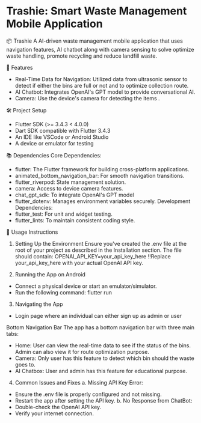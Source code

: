 # Trashie: Smart Waste Management Mobile Application 

📦 Trashie
A AI-driven waste management mobile application that uses navigation features, AI chatbot along with camera sensing to solve optimize waste handling, promote recycling and reduce landfill waste. 

🚀 Features
- Real-Time Data for Navigation: Utilized data from ultrasonic sensor to detect if either the bins are full or not and to optimize collection route. 
- AI Chatbot: Integrates OpenAI's GPT model to provide conversational AI.
- Camera: Use the device's camera for detecting the items . 

🛠️ Project Setup
- Flutter SDK (>= 3.4.3 < 4.0.0)
- Dart SDK compatible with Flutter 3.4.3
- An IDE like VSCode or Android Studio
- A device or emulator for testing 

📚 Dependencies
Core Dependencies: 
- flutter: The Flutter framework for building cross-platform applications.
- animated_bottom_navigation_bar: For smooth navigation transitions.
- flutter_riverpod: State management solution.
- camera: Access to device camera features.
- chat_gpt_sdk: To integrate OpenAI's GPT model
- flutter_dotenv: Manages environment variables securely.
Development Dependencies:
- flutter_test: For unit and widget testing.
- flutter_lints: To maintain consistent coding style.


🚀 Usage Instructions

1. Setting Up the Environment
Ensure you've created the .env file at the root of your project as described in the Installation section. The file should contain:
OPENAI_API_KEY=your_api_key_here
!!Replace your_api_key_here with your actual OpenAI API key.

2. Running the App on Android
- Connect a physical device or start an emulator/simulator.
- Run the following command: 
flutter run

3. Navigating the App
- Login page where an individual can either sign up as admin or user

Bottom Navigation Bar
The app has a bottom navigation bar with three main tabs:
- Home: User can view the real-time data to see if the status of the bins. Admin can also view it for route optimization purpose. 
- Camera: Only user has this feature to detect which bin should the waste goes to. 
- AI Chatbox: User and admin has this feature for educational purpose. 

4. Common Issues and Fixes
a. Missing API Key Error:
- Ensure the .env file is properly configured and not missing.
- Restart the app after setting the API key.
b. No Response from ChatBot:
- Double-check the OpenAI API key.
- Verify your internet connection.
